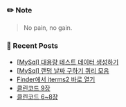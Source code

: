 ### ✏️ Note
> No pain, no gain.

<!-- ### 📄 Portfolio -->
<!-- <a href="https://bit.ly/3mNbb0w" target="_blank">portfolio</a> -->

### 📕 Recent Posts
<!-- BLOG-POST-LIST:START -->
- [[MySql] 대용량 테스트 데이터 생성하기](https://kingpiggylab.tistory.com/407)
- [[MySql] 랜덤 날짜 구하기 쿼리 모음](https://kingpiggylab.tistory.com/406)
- [Finder에서 iterms2 바로 열기](https://kingpiggylab.tistory.com/405)
- [클린코드 9장](https://kingpiggylab.tistory.com/402)
- [클린코드 6~8장](https://kingpiggylab.tistory.com/400)
<!-- BLOG-POST-LIST:END -->


<!--
**HoonDragonite/HoonDragonite** is a ✨ _special_ ✨ repository because its `README.md` (this file) appears on your GitHub profile.

Here are some ideas to get you started:

- 🔭 I’m currently working on ...
- 🌱 I’m currently learning ...
- 👯 I’m looking to collaborate on ...
- 🤔 I’m looking for help with ...
- 💬 Ask me about ...
- 📫 How to reach me: ...
- 😄 Pronouns: ...
- ⚡ Fun fact: ...
-->

